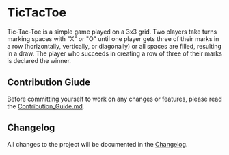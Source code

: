 # TicTacToe
Tic-Tac-Toe is a simple game played on a 3x3 grid. Two players take turns marking spaces with "X" or "O" until one player gets three of their marks in a row (horizontally, vertically, or diagonally) or all spaces are filled, resulting in a draw. The player who succeeds in creating a row of three of their marks is declared the winner.

## Contribution Giude
Before committing yourself to work on any changes or features, please read the [Contribution_Guide.md](https://github.com/Max-Meinel/Tic-Tac-Toe/blob/main/Contribution_Guide.md).

## Changelog
All changes to the project will be documented in the [Changelog](https://github.com/Max-Meinel/Tic-Tac-Toe/blob/main/Changelog.md).
